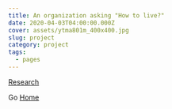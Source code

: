 ```yaml
---
title: An organization asking "How to live?"
date: 2020-04-03T04:00:00.000Z
cover: assets/ytma801m_400x400.jpg
slug: project
category: project
tags:
  - pages
---
```

<!--StartFragment-->

[Research](https://www.are.na/office-romance)

<!--EndFragment-->

Go [Home](https://romanceoffice.com)
